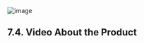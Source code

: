 ![image](https://media.discordapp.net/attachments/973358848159133696/1169810425639084124/image.png?ex=6556c1db&is=65444cdb&hm=f2ed9a3c0121d746e24f86d3de5357fef2fc7ce528ad8c5d6eed4daaee598611&=&width=961&height=669)

## 7.4. Video About the Product
<!--stackedit_data:
eyJoaXN0b3J5IjpbLTEzNDk2NDc0MTYsLTE1MTA2NjU4MjgsLT
Y5NTQzNTAzNSwtMTUzNjg0MzE1MywtMTA0NDc2OTcyMywtNzg3
OTkxMTg4LDY4MTIwMDU2OSwxNTA2NDQ1NjQ2LC0xMjE5NzcwOD
Y3LC0yMDEyMjYzNTQyLDI2MDg5NzI0Miw5NTAwMjk4OTAsLTE2
MTQxMzA2MzIsMjA5OTU2ODQ3MiwyMDk3OTQyOTg1LC04NzU0Mj
c0OTJdfQ==
-->